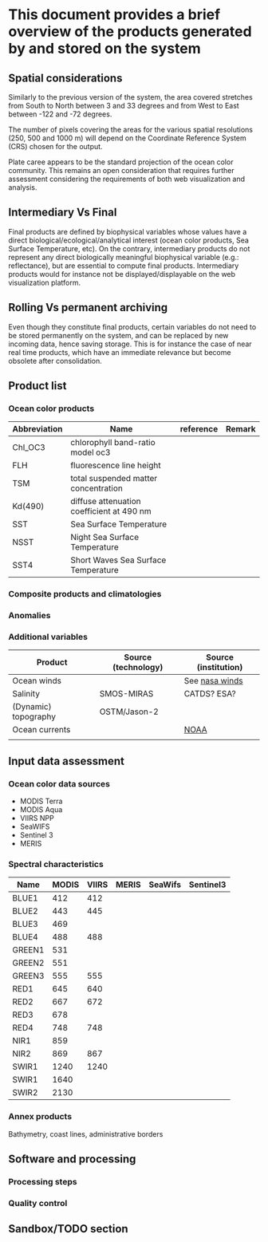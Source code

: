 # This document provides a brief overview of the products generated by and stored on the system

## Spatial considerations

Similarly to the previous version of the system, the area covered stretches from South to North between 3 and 33 degrees and from West to East between -122 and -72 degrees.

The number of pixels covering the areas for the various spatial resolutions (250, 500 and 1000 m) will depend on the Coordinate Reference System (CRS) chosen for the output.

Plate caree appears to be the standard projection of the ocean color community. This remains an open consideration that requires further assessment considering the requirements of both web visualization and analysis.


## Intermediary Vs Final

Final products are defined by biophysical variables whose values have a direct biological/ecological/analytical interest (ocean color products, Sea Surface Temperature, etc). On the contrary, intermediary products do not represent any direct biologically meaningful biophysical variable (e.g.: reflectance), but are essential to compute final products. Intermediary products would for instance not be displayed/displayable on the web visualization platform.


## Rolling Vs permanent archiving

Even though they constitute final products, certain variables do not need to be stored permanently on the system, and can be replaced by new incoming data, hence saving storage.
This is for instance the case of near real time products, which have an immediate relevance but become obsolete after consolidation.

## Product list

### Ocean color products


| Abbreviation |                    Name                   | reference | Remark |
|--------------|-------------------------------------------|-----------|--------|
| Chl\_OC3     | chlorophyll band-ratio model oc3          |           |        |
| FLH          | fluorescence line height                  |           |        |
| TSM          | total suspended matter concentration      |           |        |
| Kd(490)      | diffuse attenuation coefficient at 490 nm |           |        |
| SST          | Sea Surface Temperature                   |           |        |
| NSST         | Night Sea Surface Temperature             |           |        |
| SST4         | Short Waves Sea Surface Temperature       |           |        |


### Composite products and climatologies



### Anomalies



### Additional variables

|       Product        | Source (technology) |                  Source (institution)                  |
|----------------------|---------------------|--------------------------------------------------------|
| Ocean winds          |                     | See [nasa winds](https://winds.jpl.nasa.gov/)          |
| Salinity             | SMOS-MIRAS          | CATDS? ESA?                                            |
| (Dynamic) topography | OSTM/Jason-2        |                                                        |
| Ocean currents       |                     | [NOAA](https://www.nodc.noaa.gov/General/current.html) |
|                      |                     |                                                        |


## Input data assessment

### Ocean color data sources

- MODIS Terra
- MODIS Aqua
- VIIRS NPP
- SeaWIFS
- Sentinel 3
- MERIS

### Spectral characteristics	

|  Name  | MODIS | VIIRS | MERIS | SeaWifs | Sentinel3 |
|--------|-------|-------|-------|---------|-----------|
| BLUE1  |   412 |   412 |       |         |           |
| BLUE2  |   443 |   445 |       |         |           |
| BLUE3  |   469 |       |       |         |           |
| BLUE4  |   488 |   488 |       |         |           |
| GREEN1 |   531 |       |       |         |           |
| GREEN2 |   551 |       |       |         |           |
| GREEN3 |   555 |   555 |       |         |           |
| RED1   |   645 |   640 |       |         |           |
| RED2   |   667 |   672 |       |         |           |
| RED3   |   678 |       |       |         |           |
| RED4   |   748 |   748 |       |         |           |
| NIR1   |   859 |       |       |         |           |
| NIR2   |   869 |   867 |       |         |           |
| SWIR1  |  1240 |  1240 |       |         |           |
| SWIR1  |  1640 |       |       |         |           |
| SWIR2  |  2130 |       |       |         |           |

<!-- TODO: Make a plot (ggplot) to visualize all spectral bands of all sensors -->






### Annex products

Bathymetry, coast lines, administrative borders



## Software and processing

### Processing steps


### Quality control




## Sandbox/TODO section
